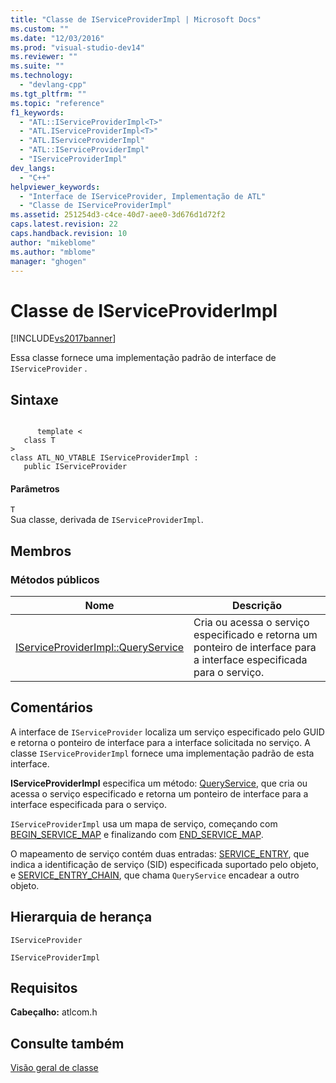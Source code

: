 ```yaml
---
title: "Classe de IServiceProviderImpl | Microsoft Docs"
ms.custom: ""
ms.date: "12/03/2016"
ms.prod: "visual-studio-dev14"
ms.reviewer: ""
ms.suite: ""
ms.technology: 
  - "devlang-cpp"
ms.tgt_pltfrm: ""
ms.topic: "reference"
f1_keywords: 
  - "ATL::IServiceProviderImpl<T>"
  - "ATL.IServiceProviderImpl<T>"
  - "ATL.IServiceProviderImpl"
  - "ATL::IServiceProviderImpl"
  - "IServiceProviderImpl"
dev_langs: 
  - "C++"
helpviewer_keywords: 
  - "Interface de IServiceProvider, Implementação de ATL"
  - "Classe de IServiceProviderImpl"
ms.assetid: 251254d3-c4ce-40d7-aee0-3d676d1d72f2
caps.latest.revision: 22
caps.handback.revision: 10
author: "mikeblome"
ms.author: "mblome"
manager: "ghogen"
---
```

# Classe de IServiceProviderImpl
[!INCLUDE[vs2017banner](../../assembler/inline/includes/vs2017banner.md)]

Essa classe fornece uma implementação padrão de interface de `IServiceProvider` .  
  
## Sintaxe  
  
```  
  
      template <  
   class T  
>   
class ATL_NO_VTABLE IServiceProviderImpl :  
   public IServiceProvider  
```  
  
#### Parâmetros  
 `T`  
 Sua classe, derivada de `IServiceProviderImpl`.  
  
## Membros  
  
### Métodos públicos  
  
|Nome|Descrição|  
|----------|---------------|  
|[IServiceProviderImpl::QueryService](../Topic/IServiceProviderImpl::QueryService.md)|Cria ou acessa o serviço especificado e retorna um ponteiro de interface para a interface especificada para o serviço.|  
  
## Comentários  
 A interface de `IServiceProvider` localiza um serviço especificado pelo GUID e retorna o ponteiro de interface para a interface solicitada no serviço.  A classe `IServiceProviderImpl` fornece uma implementação padrão de esta interface.  
  
 **IServiceProviderImpl** especifica um método: [QueryService](../Topic/IServiceProviderImpl::QueryService.md), que cria ou acessa o serviço especificado e retorna um ponteiro de interface para a interface especificada para o serviço.  
  
 `IServiceProviderImpl` usa um mapa de serviço, começando com [BEGIN\_SERVICE\_MAP](../Topic/BEGIN_SERVICE_MAP.md) e finalizando com [END\_SERVICE\_MAP](../Topic/END_SERVICE_MAP.md).  
  
 O mapeamento de serviço contém duas entradas: [SERVICE\_ENTRY](../Topic/SERVICE_ENTRY.md), que indica a identificação de serviço \(SID\) especificada suportado pelo objeto, e [SERVICE\_ENTRY\_CHAIN](../Topic/SERVICE_ENTRY_CHAIN.md), que chama `QueryService` encadear a outro objeto.  
  
## Hierarquia de herança  
 `IServiceProvider`  
  
 `IServiceProviderImpl`  
  
## Requisitos  
 **Cabeçalho:** atlcom.h  
  
## Consulte também  
 [Visão geral de classe](../../atl/atl-class-overview.md)